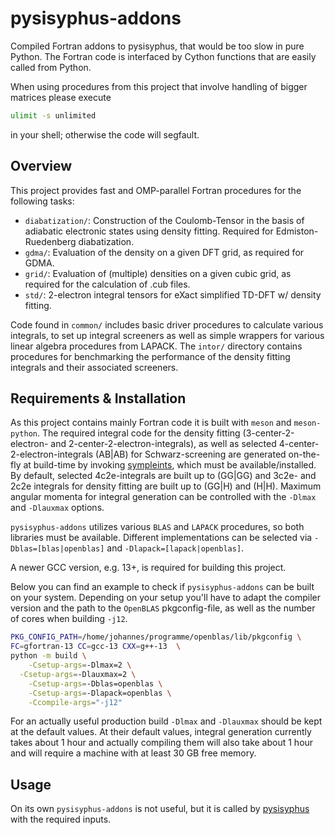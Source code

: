 # pysisyphus-addons
Compiled Fortran addons to pysisyphus, that would be too slow in pure Python. The Fortran code
is interfaced by Cython functions that are easily called from Python.

When using procedures from this project that involve handling of bigger matrices please execute
```bash
ulimit -s unlimited
```
in your shell; otherwise the code will segfault.

## Overview
This project provides fast and OMP-parallel Fortran procedures for the following tasks:

- `diabatization/`: Construction of the Coulomb-Tensor in the basis of adiabatic electronic states using density fitting. Required for Edmiston-Ruedenberg diabatization.
- `gdma/`: Evaluation of the density on a given DFT grid, as required for GDMA.
- `grid/`: Evaluation of (multiple) densities on a given cubic grid, as required for the calculation of .cub files.
- `std/`: 2-electron integral tensors for eXact simplified TD-DFT w/ density fitting.

Code found in `common/` includes basic driver procedures to calculate various integrals, to set up integral screeners as well as
simple wrappers for various linear algebra procedures from LAPACK. The `intor/` directory contains procedures for benchmarking the performance of the density fitting integrals and their associated screeners.


## Requirements & Installation
As this project contains mainly Fortran code it is built with `meson` and `meson-python`. The required integral code
for the density fitting (3-center-2-electron- and 2-center-2-electron-integrals), as well as selected 4-center-2-electron-integrals (AB|AB) for Schwarz-screening are generated on-the-fly at build-time by invoking [sympleints](https://github.com/eljost/sympleints), which must be available/installed.
By default, selected 4c2e-integrals are built up to (GG|GG) and 3c2e- and 2c2e integrals for density fitting are built up to (GG|H) and (H|H).
Maximum angular momenta for integral generation can be controlled with the `-Dlmax` and `-Dlauxmax` options.

`pysisyphus-addons` utilizes various `BLAS` and `LAPACK` procedures, so both libraries must be available. Different implementations can be selected  via `-Dblas=[blas|openblas]` and `-Dlapack=[lapack|openblas]`.

A newer GCC version, e.g. 13+,  is required for building this project.

Below you can find an example to check if `pysisyphus-addons` can be built on your system. Depending on your setup you'll have to adapt the compiler version and the path to the `OpenBLAS` pkgconfig-file, as well as the number of cores when building `-j12`.

```bash
PKG_CONFIG_PATH=/home/johannes/programme/openblas/lib/pkgconfig \
FC=gfortran-13 CC=gcc-13 CXX=g++-13	 \
python -m build \
	-Csetup-args=-Dlmax=2 \
  -Csetup-args=-Dlauxmax=2 \
	-Csetup-args=-Dblas=openblas \
	-Csetup-args=-Dlapack=openblas \
	-Ccompile-args="-j12"
```

For an actually useful production build `-Dlmax` and `-Dlauxmax` should be kept at the default values. At their default values, integral generation currently takes about 1 hour and actually compiling them will also take about 1 hour and will require a machine with at least 30 GB free memory.

## Usage
On its own `pysisyphus-addons` is not useful, but it is called by [pysisyphus](https://github.com/eljost/pysisyphus) with the required inputs.
